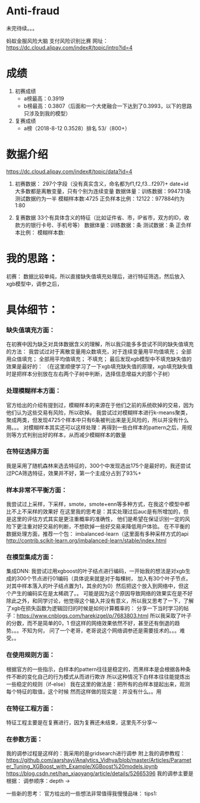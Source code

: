 # Anti-fraud


未完待续。。。

蚂蚁金服风险大脑 支付风险识别比赛
网址：https://dc.cloud.alipay.com/index#/topic/intro?id=4

# 成绩
1. 初赛成绩
   * a榜最高：0.3919
   * b榜最高：0.3807（后面和一个大佬融合一下达到了0.3993，以下的思路只涉及到我的模型）
2. 复赛成绩
   * a榜（2018-8-12 0.3528）排名 53/（800+）

# 数据介绍
https://dc.cloud.alipay.com/index#/topic/data?id=4
1. 初赛数据：
297个字段（没有真实含义，命名都为f1,f2,f3...f297)+ date+id
大多数都是离散变量，只有个别为连续变量
数据体量：训练数据：994731条 测试数据约为一半
模糊样本数:4725
正负样本比例：12122：977884约为1:80

2. 复赛数据
33个有具体含义的特征（比如证件省、市，IP省市，双方的ID，收款方的银行卡号、手机号等）
数据体量：训练数据：条  测试数据：条
正负样本比例：
模糊样本数:

# 我的思路：
初赛：
数据比较单纯，所以直接缺失值填充处理后，进行特征筛选，然后放入xgb模型中，调参之后，

# 具体细节：

### 缺失值填充方面：
在初赛中因为缺乏对具体数据含义的理解，所以我只能多多尝试不同的缺失值填充的方法：
我尝试过对于离散变量用众数填充，对于连续变量用平均值填充；
全部用众值填充；
全部用平均值填充；
不填充；
最后发现xgb模型中不填充缺失值的效果是最好的：
（在这里顺便学习了一下xgb填充缺失值的原理，xgb填充缺失值时是把样本分别放在左右两个子树中判断，选择信息增益大的那个子树）

### 处理模糊样本方面：
官方给出的介绍有提到过，模糊样本的来源在于他们之前的系统砍掉的交易，因为他们认为这些交易有风险，所以砍掉。
我尝试过对模糊样本进行k-means聚类，聚成两类，但发现4725个样本中只有6条被判出来是无风险的，所以并没有什么用。。。
对模糊样本其实还可以这样处理：再得到一些白样本的pattern之后，用规则等方式判别出好的样本，从而减少模糊样本的数量

### 在特征选择方面
我是采用了随机森林来选去特征的，300个中发现选出175个是最好的，我还尝试过PCA筛选特征，效果并不好，第一个主成分占到了93%+

### 样本非常不平衡方面：
我尝试过上采样，下采样，smote，smote+enn等多种方式，在我这个模型中都比不上不采样的效果好
在这里我的思考是：其实处理过后auc是有所增加的，但是这里的评估方式其实是更注重概率的准确性，
他们是希望在保证识别一定的风险下更注重对好交易的判断，不想砍掉一些好交易来降低用户体验。
在不平衡的数据处理方面，推荐一个包： imbalanced-learn（这里面有多种采样方式的api
http://contrib.scikit-learn.org/imbalanced-learn/stable/index.html

### 在模型集成方面：
集成DNN: 我尝试过用xgboost的叶子结点进行编码，一开始我的想法是对xgb生成的300个节点进行01编码（具体说来就是对于每棵树，
加入有30个叶子节点，对其中样本落入的叶子结点置为1，其余的为0）然后把这个放入到网络中，但这个产生的编码实在是太稀疏了。。
可能是因为这个原因导致网络的效果实在是不好
除此之外，和同学讨论，他觉得这个输入并没有意义，所以我又思考了一下，了解了xgb在损失函数为逻辑回归的时候是如何计算概率的：
分享一下当时学习的帖子：https://www.cnblogs.com/harekizgel/p/7683803.html
所以我采取了叶子的分数，而不是简单的0，1
但这样的网络效果依然不好，甚至还有倒退的趋势。。。不知为何，
问了一个老哥，老哥说这个网络调参还是需要技术的。。。难受。。

### 在使用规则方面：
根据官方的一些指示，白样本的pattern往往是稳定的，而黑样本是会根据各种条件不断的变化自己的行为模式从而进行欺诈
所以这种情况下白样本往往能提炼出一些稳定的规则（if-else）
我在这里的做法是：把所有的白样本提起出来，观测每个特征的取值，这个时候
然而这样做的现实是：并没有什么。。用



### 在特征工程方面：
特征工程主要是在复赛进行，因为复赛还未结束，这里先不分享～

### 在参数方面：
我的调参过程是这样的：我采用的是gridsearch进行调参
附上我的调参教程：https://github.com/aarshayj/Analytics_Vidhya/blob/master/Articles/Parameter_Tuning_XGBoost_with_Example/XGBoost%20models.ipynb
https://blog.csdn.net/han_xiaoyang/article/details/52665396
我的调参主要是根据：
调参顺序：depth -> 


 
一些新的思考：
官方给出的一些想法非常值得我慢慢品味：
tips1:




